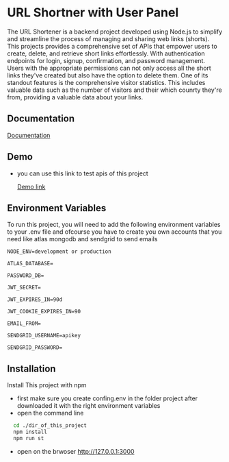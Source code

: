 
# URL Shortner with User Panel

The URL Shortener is a backend project developed using Node.js to simplify and streamline the process of managing and sharing web links (shorts). This projects provides a comprehensive set of APIs that empower users to create, delete, and retrieve short links effortlessly. With authentication endpoints for login, signup, confirmation, and password management. Users with the appropriate permissions can not only access all the short links they've created but also have the option to delete them. One of its standout features is the comprehensive visitor statistics. This includes valuable data such as the number of visitors and their which counrty they're from, providing a valuable data about your links.


## Documentation

[Documentation](https://documenter.getpostman.com/view/27529827/2s9Xy5NAkk)


## Demo
- you can use this link to test apis of this project

    [Demo link](https://url-shortner-eu8n.onrender.com/)
## Environment Variables

To run this project, you will need to add the following environment variables to your .env file and ofcourse you have to create you own accounts that you need like atlas mongodb and sendgrid to send emails


`NODE_ENV=development or production`

`ATLAS_DATABASE=`

`PASSWORD_DB=`

`JWT_SECRET=`

`JWT_EXPIRES_IN=90d`

`JWT_COOKIE_EXPIRES_IN=90`

`EMAIL_FROM=`

`SENDGRID_USERNAME=apikey`

`SENDGRID_PASSWORD=`
## Installation

Install This project with npm 
- first make sure you create confing.env in the folder project after downloaded it with the right environment variables
- open the command line

```bash
  cd ./dir_of_this_project
  npm install
  npm run st
```
- open on the brwoser http://127.0.0.1:3000
